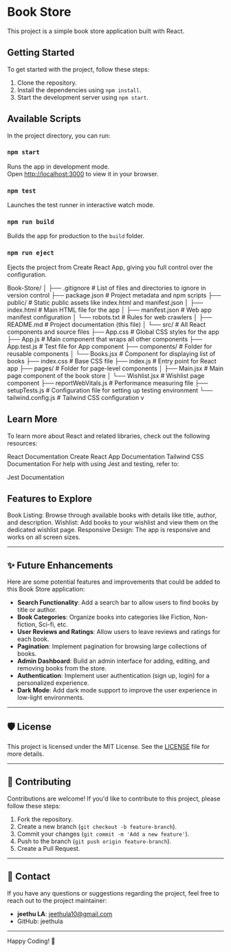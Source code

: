 # Book Store

This project is a simple book store application built with React.

## Getting Started

To get started with the project, follow these steps:

1. Clone the repository.
2. Install the dependencies using `npm install`.
3. Start the development server using `npm start`.

## Available Scripts

In the project directory, you can run:

### `npm start`

Runs the app in development mode.\
Open [http://localhost:3000](http://localhost:3000) to view it in your browser.

### `npm test`

Launches the test runner in interactive watch mode.

### `npm run build`

Builds the app for production to the `build` folder.

### `npm run eject`

Ejects the project from Create React App, giving you full control over the configuration.

Book-Store/
│
├── .gitignore            # List of files and directories to ignore in version control
├── package.json          # Project metadata and npm scripts
├── public/               # Static public assets like index.html and manifest.json
│   ├── index.html        # Main HTML file for the app
│   ├── manifest.json     # Web app manifest configuration
│   └── robots.txt        # Rules for web crawlers
│
├── README.md             # Project documentation (this file)
│
└── src/                  # All React components and source files
    ├── App.css           # Global CSS styles for the app
    ├── App.js            # Main component that wraps all other components
    ├── App.test.js       # Test file for App component
    ├── components/       # Folder for reusable components
    │   └── Books.jsx     # Component for displaying list of books
    ├── index.css         # Base CSS file
    ├── index.js          # Entry point for React app
    ├── pages/            # Folder for page-level components
    │   ├── Main.jsx      # Main page component of the book store
    │   └── Wishlist.jsx  # Wishlist page component
    ├── reportWebVitals.js # Performance measuring file
    ├── setupTests.js     # Configuration file for setting up testing environment
    └── tailwind.config.js # Tailwind CSS configuration
v


## Learn More

To learn more about React and related libraries, check out the following resources:

React Documentation
Create React App Documentation
Tailwind CSS Documentation
For help with using Jest and testing, refer to:

Jest Documentation

## Features to Explore

Book Listing: Browse through available books with details like title, author, and description.
Wishlist: Add books to your wishlist and view them on the dedicated wishlist page.
Responsive Design: The app is responsive and works on all screen sizes.

---

## ✨ Future Enhancements

Here are some potential features and improvements that could be added to this Book Store application:

- **Search Functionality**: Add a search bar to allow users to find books by title or author.
- **Book Categories**: Organize books into categories like Fiction, Non-fiction, Sci-fi, etc.
- **User Reviews and Ratings**: Allow users to leave reviews and ratings for each book.
- **Pagination**: Implement pagination for browsing large collections of books.
- **Admin Dashboard**: Build an admin interface for adding, editing, and removing books from the store.
- **Authentication**: Implement user authentication (sign up, login) for a personalized experience.
- **Dark Mode**: Add dark mode support to improve the user experience in low-light environments.

---

## 🛡 License

This project is licensed under the MIT License. See the [LICENSE](LICENSE) file for more details.

---

## 👥 Contributing

Contributions are welcome! If you'd like to contribute to this project, please follow these steps:

1. Fork the repository.
2. Create a new branch (`git checkout -b feature-branch`).
3. Commit your changes (`git commit -m 'Add a new feature'`).
4. Push to the branch (`git push origin feature-branch`).
5. Create a Pull Request.

---

## 📧 Contact

If you have any questions or suggestions regarding the project, feel free to reach out to the project maintainer:

- **jeethu LA**: jeethula10@gmail.com
- GitHub: jeethula

---

Happy Coding! 🎉
